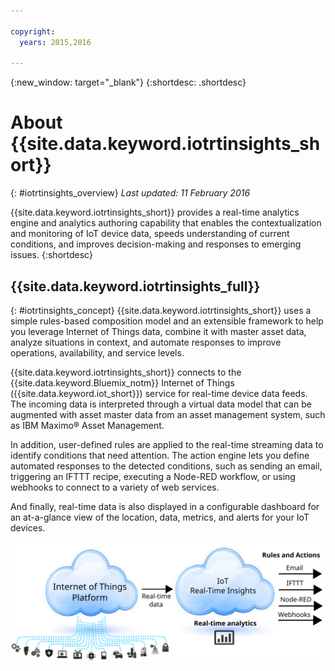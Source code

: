 ```yaml
---

copyright:
  years: 2015,2016

---
```


{:new_window: target="_blank"}
{:shortdesc: .shortdesc}

# About {{site.data.keyword.iotrtinsights_short}}
{: #iotrtinsights_overview}
*Last updated: 11 February 2016*

{{site.data.keyword.iotrtinsights_short}} provides a real-time analytics engine and analytics authoring capability that enables the contextualization and monitoring of IoT device data, speeds understanding of current conditions, and improves decision-making and responses to emerging issues.
{:shortdesc}

## {{site.data.keyword.iotrtinsights_full}}
{: #iotrtinsights_concept}
{{site.data.keyword.iotrtinsights_short}} uses a simple rules-based composition model and an extensible framework to help you leverage Internet of Things data, combine it with master asset data, analyze situations in context, and automate responses to improve operations, availability, and service levels.

{{site.data.keyword.iotrtinsights_short}} connects to the {{site.data.keyword.Bluemix_notm}} Internet of Things ({{site.data.keyword.iot_short}}) service for real-time device data feeds. The incoming data is interpreted through a virtual data model that can be augmented with asset master data from an asset management system, such as IBM Maximo&reg; Asset Management.

In addition, user-defined rules are applied to the real-time streaming data to identify conditions that need attention. The action engine lets you define automated responses to the detected conditions, such as sending an email, triggering an IFTTT recipe, executing a Node-RED workflow, or using webhooks to connect to a variety of web services.  

And finally, real-time data is also displayed in a configurable dashboard for an at-a-glance view of the location, data, metrics, and alerts for your IoT devices.

![The {{site.data.keyword.iotrtinsights_short}} architecture.](images/iota.svg "{{site.data.keyword.iotrtinsights_short}} architecture")
